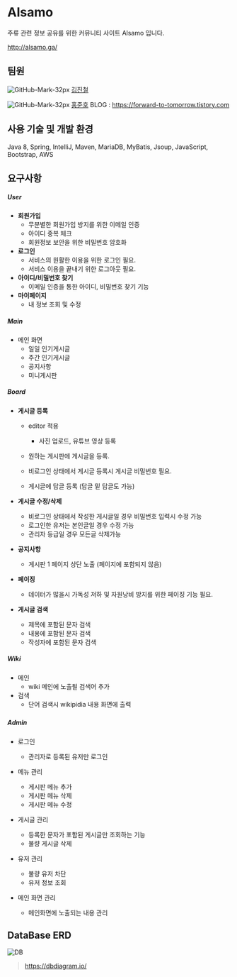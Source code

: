 # Alsamo

주류 관련 정보 공유를 위한 커뮤니티 사이트 Alsamo 입니다.

http://alsamo.ga/


## 팀원

![GitHub-Mark-32px](https://user-images.githubusercontent.com/81733208/127449795-e4a42194-93a0-4060-bdac-8425789cb40a.png) [김진철](https://github.com/jincheol2578)

![GitHub-Mark-32px](https://user-images.githubusercontent.com/81733208/127449795-e4a42194-93a0-4060-bdac-8425789cb40a.png) [홍준호](https://github.com/heckevil)
 BLOG : https://forward-to-tomorrow.tistory.com




## 사용 기술 및 개발 환경

Java 8, Spring, IntelliJ, Maven, MariaDB, MyBatis, Jsoup, JavaScript, Bootstrap, AWS



## 요구사항

##### User

- **회원가입** 
  - 무분별한 회원가입 방지를 위한 이메일 인증
  - 아이디 중복 체크
  - 회원정보 보안을 위한 비밀번호 암호화
- **로그인**
  - 서비스의 원활한 이용을 위한 로그인 필요.
  - 서비스 이용을 끝내기 위한 로그아웃 필요.
- **아이디/비밀번호 찾기**
  - 이메일 인증을 통한 아이디, 비밀번호 찾기 기능
- **마이페이지**
  - 내 정보 조회 및 수정



##### Main

- 메인 화면
  - 일일 인기게시글
  - 주간 인기게시글 
  - 공지사항
  - 미니게시판



##### Board

- **게시글 등록**

  - editor 적용
    - 사진 업로드, 유튜브 영상 등록

  - 원하는 게시판에 게시글을 등록.
  - 비로그인 상태에서 게시글 등록시 게시글 비밀번호 필요.
  - 게시글에 답글 등록 (답글 밑 답글도 가능)

- **게시글 수정/삭제**

  - 비로그인 상태에서 작성한 게시글일 경우 비밀번호 입력시 수정 가능
  - 로그인한 유저는 본인글일 경우 수정 가능
  - 관리자 등급일 경우 모든글 삭제가능

- **공지사항**

  - 게시판 1 페이지 상단 노출 (페이지에 포함되지 않음)

- **페이징**

  - 데이터가 많을시 가독성 저하 및 자원낭비 방지를 위한 페이징 기능 필요.

- **게시글 검색**

  - 제목에 포함된 문자 검색
  - 내용에 포함된 문자 검색
  - 작성자에 포함된 문자 검색



##### Wiki

- 메인
  - wiki 메인에 노출될 검색어 추가
- 검색
  - 단어 검색시 wikipidia 내용 화면에 출력

##### 

##### Admin

- 로그인
  - 관리자로 등록된 유저만 로그인

- 메뉴 관리
  - 게시판 메뉴 추가
  - 게시판 메뉴 삭제
  - 게시판 메뉴 수정
- 게시글 관리
  - 등록한 문자가 포함된 게시글만 조회하는 기능
  - 불량 게시글 삭제
- 유저 관리
  - 불량 유저 차단
  - 유저 정보 조회
- 메인 화면 관리
  - 메인화면에 노출되는 내용 관리



## DataBase ERD

![DB](https://user-images.githubusercontent.com/81733208/127448738-d52ee3aa-c60a-4e52-9dd1-ee7e33d092dd.png)

> https://dbdiagram.io/

